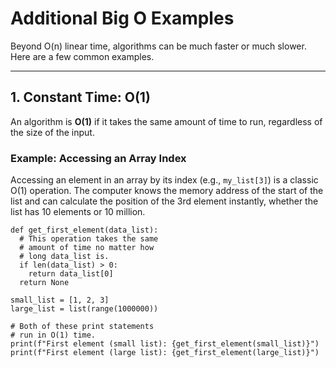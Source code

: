 # Additional Big O Examples

Beyond O(n) linear time, algorithms can be much faster or much slower. Here are a few common examples.

---

## 1. Constant Time: O(1)

An algorithm is **O(1)** if it takes the same amount of time to run, regardless of the size of the input.

### Example: Accessing an Array Index

Accessing an element in an array by its index (e.g., `my_list[3]`) is a classic O(1) operation. The computer knows the memory address of the start of the list and can calculate the position of the 3rd element instantly, whether the list has 10 elements or 10 million.

```codebyte/python
def get_first_element(data_list):
  # This operation takes the same
  # amount of time no matter how
  # long data_list is.
  if len(data_list) > 0:
    return data_list[0]
  return None

small_list = [1, 2, 3]
large_list = list(range(1000000))

# Both of these print statements
# run in O(1) time.
print(f"First element (small list): {get_first_element(small_list)}")
print(f"First element (large list): {get_first_element(large_list)}")